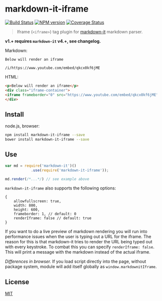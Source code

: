 # markdown-it-iframe

[![Build Status](https://img.shields.io/travis/markdown-it/markdown-it-iframe/master.svg?style=flat)](https://travis-ci.org/markdown-it/markdown-it-iframe)
[![NPM version](https://img.shields.io/npm/v/markdown-it-iframe.svg?style=flat)](https://www.npmjs.org/package/markdown-it-iframe)
[![Coverage Status](https://img.shields.io/coveralls/markdown-it/markdown-it-iframe/master.svg?style=flat)](https://coveralls.io/r/markdown-it/markdown-it-iframe?branch=master)

> Iframe (`<iframe>`) tag plugin for [markdown-it](https://github.com/markdown-it/markdown-it) markdown parser.

__v1.+ requires `markdown-it` v4.+, see changelog.__

Markdown:

```
Below will render an iframe

/i/https://www.youtube.com/embed/qkcx0kf6jME
```

HTML:

```html
<p>Below will render an iframe</p>
<div class="iframe-container">
<iframe frameborder="0" src="https://www.youtube.com/embed/qkcx0kf6jME"></iframe>
</div>
```

## Install

node.js, browser:

```bash
npm install markdown-it-iframe --save
bower install markdown-it-iframe --save
```

## Use

```js
var md = require('markdown-it')()
            .use(require('markdown-it-iframe'));

md.render(/*...*/) // see example above
```

`markdown-it-iframe` also supports the following options:

```
{
    allowfullscreen: true,
    width: 800,
    height: 600,
    frameborder: 1, // default: 0
    renderIframe: false // default: true
}
```

If you want to do a live preview of markdown rendering you will run into performance
issues when the user is typing out a URL for the iframe. The reason for this is that
markdown-it tries to render the URL being typed out with every keystroke. To combat this
you can specify `renderIframe: false`. This will print a message with the markdown instead
of the actual iframe.

_Differences in browser._ If you load script directly into the page, without
package system, module will add itself globally as `window.markdownitIframe`.


## License

[MIT](https://github.com/markdown-it/markdown-it-iframe/blob/master/LICENSE)
